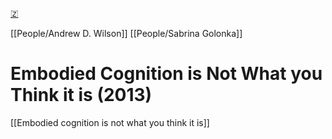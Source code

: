 [🇿](zotero://select/library/items/F2EILW84)

[[People/Andrew D. Wilson]] [[People/Sabrina Golonka]] 
# Embodied Cognition is Not What you Think it is (2013)

[[Embodied cognition is not what you think it is]]